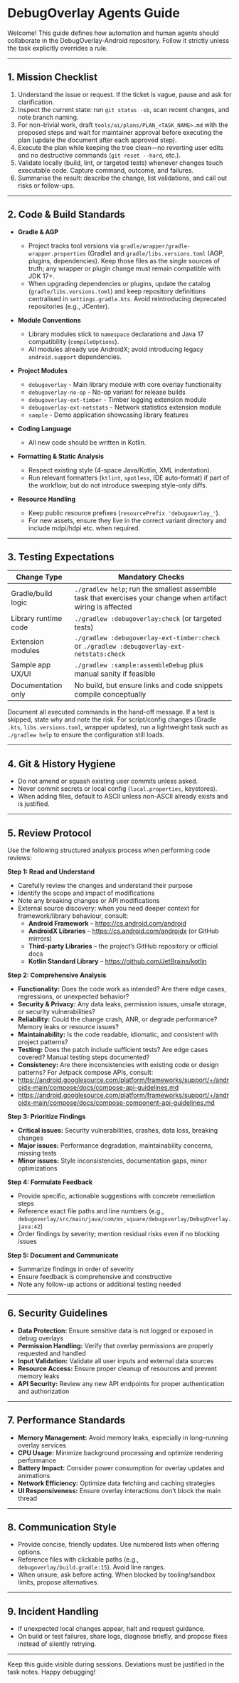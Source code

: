 # DebugOverlay Agents Guide

Welcome! This guide defines how automation and human agents should collaborate in the DebugOverlay-Android repository. Follow it strictly unless the task explicitly overrides a rule.

---

## 1. Mission Checklist

1. Understand the issue or request. If the ticket is vague, pause and ask for clarification.
2. Inspect the current state: run `git status -sb`, scan recent changes, and note branch naming.
3. For non-trivial work, draft `tools/ai/plans/PLAN_<TASK_NAME>.md` with the proposed steps and wait for maintainer approval before executing the plan (update the document after each approved step).
4. Execute the plan while keeping the tree clean—no reverting user edits and no destructive commands (`git reset --hard`, etc.).
5. Validate locally (build, lint, or targeted tests) whenever changes touch executable code. Capture command, outcome, and failures.
6. Summarise the result: describe the change, list validations, and call out risks or follow-ups.

---

## 2. Code & Build Standards

- **Gradle & AGP**
    - Project tracks tool versions via `gradle/wrapper/gradle-wrapper.properties` (Gradle) and `gradle/libs.versions.toml` (AGP, plugins, dependencies). Keep those files as the single sources of truth; any wrapper or plugin change must remain compatible with JDK 17+.
    - When upgrading dependencies or plugins, update the catalog (`gradle/libs.versions.toml`) and keep repository definitions centralised in `settings.gradle.kts`. Avoid reintroducing deprecated repositories (e.g., JCenter).

- **Module Conventions**
    - Library modules stick to `namespace` declarations and Java 17 compatibility (`compileOptions`).
    - All modules already use AndroidX; avoid introducing legacy `android.support` dependencies.

- **Project Modules**
    - `debugoverlay` - Main library module with core overlay functionality
    - `debugoverlay-no-op` - No-op variant for release builds
    - `debugoverlay-ext-timber` - Timber logging extension module
    - `debugoverlay-ext-netstats` - Network statistics extension module
    - `sample` - Demo application showcasing library features

- **Coding Language**
    - All new code should be written in Kotlin.

- **Formatting & Static Analysis**
    - Respect existing style (4-space Java/Kotlin, XML indentation).
    - Run relevant formatters (`ktlint`, `spotless`, IDE auto-format) if part of the workflow, but do not introduce sweeping style-only diffs.

- **Resource Handling**
    - Keep public resource prefixes (`resourcePrefix 'debugoverlay_'`).
    - For new assets, ensure they live in the correct variant directory and include mdpi/hdpi etc. when required.

---

## 3. Testing Expectations

| Change Type | Mandatory Checks |
|-------------|------------------|
| Gradle/build logic | `./gradlew help`; run the smallest assemble task that exercises your change when artifact wiring is affected |
| Library runtime code | `./gradlew :debugoverlay:check` (or targeted tests) |
| Extension modules | `./gradlew :debugoverlay-ext-timber:check` or `./gradlew :debugoverlay-ext-netstats:check` |
| Sample app UX/UI | `./gradlew :sample:assembleDebug` plus manual sanity if feasible |
| Documentation only | No build, but ensure links and code snippets compile conceptually |

Document all executed commands in the hand-off message. If a test is skipped, state why and note the risk. For script/config changes (Gradle `.kts`, `libs.versions.toml`, wrapper updates), run a lightweight task such as `./gradlew help` to ensure the configuration still loads.

---

## 4. Git & History Hygiene

- Do not amend or squash existing user commits unless asked.
- Never commit secrets or local config (`local.properties`, keystores).
- When adding files, default to ASCII unless non-ASCII already exists and is justified.

---

## 5. Review Protocol

Use the following structured analysis process when performing code reviews:

**Step 1: Read and Understand**
- Carefully review the changes and understand their purpose
- Identify the scope and impact of modifications
- Note any breaking changes or API modifications
- External source discovery: when you need deeper context for framework/library behaviour, consult:
    - **Android Framework** – https://cs.android.com/android
    - **AndroidX Libraries** – https://cs.android.com/androidx (or GitHub mirrors)
    - **Third-party Libraries** – the project’s GitHub repository or official docs
    - **Kotlin Standard Library** – https://github.com/JetBrains/kotlin


**Step 2: Comprehensive Analysis**
- **Functionality:** Does the code work as intended? Are there edge cases, regressions, or unexpected behavior?
- **Security & Privacy:** Any data leaks, permission issues, unsafe storage, or security vulnerabilities?
- **Reliability:** Could the change crash, ANR, or degrade performance? Memory leaks or resource issues?
- **Maintainability:** Is the code readable, idiomatic, and consistent with project patterns?
- **Testing:** Does the patch include sufficient tests? Are edge cases covered? Manual testing steps documented?
- **Consistency:** Are there inconsistencies with existing code or design patterns? For Jetpack compose APIs, consult:
- https://android.googlesource.com/platform/frameworks/support/+/androidx-main/compose/docs/compose-api-guidelines.md
- https://android.googlesource.com/platform/frameworks/support/+/androidx-main/compose/docs/compose-component-api-guidelines.md

**Step 3: Prioritize Findings**
- **Critical issues:** Security vulnerabilities, crashes, data loss, breaking changes
- **Major issues:** Performance degradation, maintainability concerns, missing tests
- **Minor issues:** Style inconsistencies, documentation gaps, minor optimizations

**Step 4: Formulate Feedback**
- Provide specific, actionable suggestions with concrete remediation steps
- Reference exact file paths and line numbers (e.g., `debugoverlay/src/main/java/com/ms_square/debugoverlay/DebugOverlay.java:42`)
- Order findings by severity; mention residual risks even if no blocking issues

**Step 5: Document and Communicate**
- Summarize findings in order of severity
- Ensure feedback is comprehensive and constructive
- Note any follow-up actions or additional testing needed

---

## 6. Security Guidelines

- **Data Protection:** Ensure sensitive data is not logged or exposed in debug overlays
- **Permission Handling:** Verify that overlay permissions are properly requested and handled
- **Input Validation:** Validate all user inputs and external data sources
- **Resource Access:** Ensure proper cleanup of resources and prevent memory leaks
- **API Security:** Review any new API endpoints for proper authentication and authorization

---

## 7. Performance Standards

- **Memory Management:** Avoid memory leaks, especially in long-running overlay services
- **CPU Usage:** Minimize background processing and optimize rendering performance
- **Battery Impact:** Consider power consumption for overlay updates and animations
- **Network Efficiency:** Optimize data fetching and caching strategies
- **UI Responsiveness:** Ensure overlay interactions don't block the main thread

---

## 8. Communication Style

- Provide concise, friendly updates. Use numbered lists when offering options.
- Reference files with clickable paths (e.g., ``debugoverlay/build.gradle:15``). Avoid line ranges.
- When unsure, ask before acting. When blocked by tooling/sandbox limits, propose alternatives.

---

## 9. Incident Handling

- If unexpected local changes appear, halt and request guidance.
- On build or test failures, share logs, diagnose briefly, and propose fixes instead of silently retrying.

---

Keep this guide visible during sessions. Deviations must be justified in the task notes. Happy debugging!
